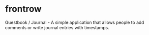 frontrow
========

Guestbook / Journal - A simple application that allows people to add comments or write journal entries with timestamps.
